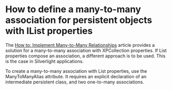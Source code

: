 # How to define a many-to-many association for persistent objects with IList<T> properties


<p>The <a href="http://documentation.devexpress.com/#XPO/CustomDocument2054">How to: Implement Many-to-Many Relationships</a> article provides a solution for a many-to-many association with XPCollection properties. If List<T> properties compose an association, a different approach is to be used. This is the case in Silverlight applications.</p><p>To create a many-to-many association with List<T> properties, use the ManyToManyAlias attribute. It requires an explicit declaration of an intermediate persistent class, and two one-to-many associations.</p>

<br/>



